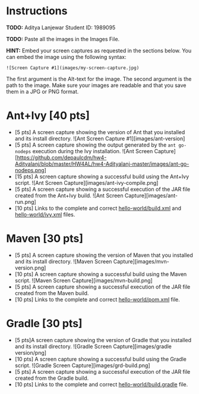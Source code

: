 # Instructions
**TODO:** Aditya Lanjewar
Student ID: 1989095

**TODO:** Paste all the images in the Images File.

**HINT:** Embed your screen captures as requested in the sections below. You can embed the image using the following syntax:

```
![Screen Capture #1](images/my-screen-capture.jpg)
```

The first argument is the Alt-text for the image. The second argument is the path to the image. Make sure your images are readable and that you save them in a JPG or PNG format.

# Ant+Ivy [40 pts]
- [5 pts] A screen capture showing the version of Ant that you installed and its install directory.
 ![Ant Screen Capture #1][images/ant-version]
- [5 pts] A screen capture showing the output generated by the `ant go-nodeps` execution during the Ivy installation.
![Ant Screen Capture][https://github.com/depaulcdm/hw4-Adityalanj/blob/master/HW4AL/hw4-Adityalanj-master/images/ant-go-nodeps.png]
- [15 pts] A screen capture showing a successful build using the Ant+Ivy script.
![Ant Screen Capture][images/ant-ivy-compile.png]
- [5 pts] A screen capture showing a successful execution of the JAR file created from the Ant+Ivy build.
![Ant Screen Capture][images/ant-run.png]
- [10 pts] Links to the complete and correct [hello-world/build.xml](hello-world/build.xml) and [hello-world/ivy.xml](hello-world/ivy.xml) files.

# Maven [30 pts]
- [5 pts] A screen capture showing the version of Maven that you installed and its install directory.
![Maven Screen Capture][images/mvn-version.png]
- [10 pts] A screen capture showing a successful build using the Maven script.
![Maven Screen Capture][images/mvn-build.png]
- [5 pts] A screen capture showing a successful execution of the JAR file created from the Maven build.
- [10 pts] Links to the complete and correct [hello-world/pom.xml](hello-world/pom.xml) file.

# Gradle [30 pts]
- [5 pts]A screen capture showing the version of Gradle that you installed and its install directory.
![Gradle Screen Capture][images/gradle version/png]
- [10 pts] A screen capture showing a successful build using the Gradle script.
![Gradle Screen Capture][images/grd-build.png]
- [5 pts] A screen capture showing a successful execution of the JAR file created from the Gradle build.
- [10 pts] Links to the complete and correct [hello-world/build.gradle](hello-world/build.gradle) file.
